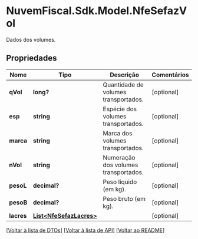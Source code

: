 # NuvemFiscal.Sdk.Model.NfeSefazVol
Dados dos volumes.

## Propriedades

Nome | Tipo | Descrição | Comentários
------------ | ------------- | ------------- | -------------
**qVol** | **long?** | Quantidade de volumes transportados. | [optional] 
**esp** | **string** | Espécie dos volumes transportados. | [optional] 
**marca** | **string** | Marca dos volumes transportados. | [optional] 
**nVol** | **string** | Numeração dos volumes transportados. | [optional] 
**pesoL** | **decimal?** | Peso líquido (em kg). | [optional] 
**pesoB** | **decimal?** | Peso bruto (em kg). | [optional] 
**lacres** | [**List&lt;NfeSefazLacres&gt;**](NfeSefazLacres.md) |  | [optional] 

[[Voltar à lista de DTOs]](../README.md#documentation-for-models) [[Voltar à lista de API]](../README.md#documentation-for-api-endpoints) [[Voltar ao README]](../README.md)

